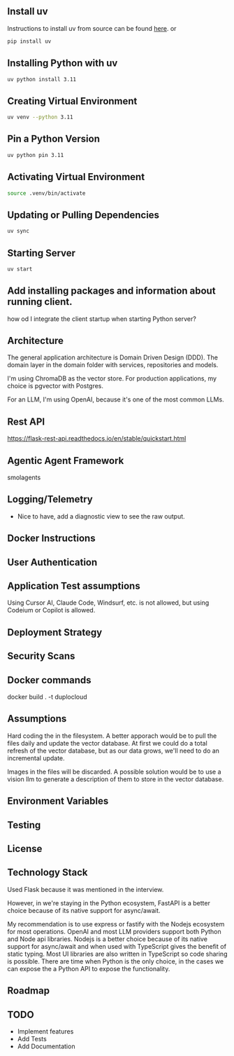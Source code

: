 ## Install uv
Instructions to install uv from source can be found [here](https://docs.astral.sh/uv/).
or
```bash
pip install uv
```

## Installing Python with uv
```bash
uv python install 3.11
```

## Creating Virtual Environment
```bash
uv venv --python 3.11
```

## Pin a Python Version
```bash
uv python pin 3.11
```

## Activating Virtual Environment
```bash
source .venv/bin/activate
```

## Updating or Pulling Dependencies
```bash
uv sync
```

## Starting Server
```bash
uv start
```
## Add installing packages and information about running client.
how od I integrate the client startup when starting Python server?

## Architecture

The general application architecture is Domain Driven Design (DDD). The domain layer in the domain folder with services, repositories and models. 

I'm using ChromaDB as the vector store. For production applications, my choice is pgvector with Postgres.

For an LLM, I'm using OpenAI, because it's one of the most common LLMs.

## Rest API

https://flask-rest-api.readthedocs.io/en/stable/quickstart.html

## Agentic Agent Framework
smolagents

## Logging/Telemetry
- Nice to have, add a diagnostic view to see the raw output.

## Docker Instructions

## User Authentication

## Application Test assumptions
Using Cursor AI, Claude Code, Windsurf, etc. is not allowed, but using Codeium or Copilot is allowed.

## Deployment Strategy

## Security Scans

## Docker commands
docker build . -t duplocloud

## Assumptions
Hard coding the in the filesystem. A better apporach would be to pull the files daily and update the vector database. At first
we could do a total refresh of the vector database, but as our data grows, we'll need to do an incremental update.

Images in the files will be discarded. A possible solution would be to use a vision llm to generate a description of them to 
store in the vector database.

## Environment Variables

## Testing

## License

## Technology Stack
Used Flask because it was mentioned in the interview.

However, in we're staying in the Python ecosystem, FastAPI is a better choice because of its native support for async/await.

My recommendation is to use express or fastify with the Nodejs ecosystem for most operations. OpenAI and most LLM providers support both Python and Node api libraries. Nodejs is a better choice because of its native support for async/await and when used with TypeScript gives the benefit of static typing. Most UI libraries are also written in TypeScript so code sharing is possible. There are time when Python is the only choice, in the cases we can expose the a Python API to expose the functionality.

## Roadmap

## TODO
- Implement features
- Add Tests
- Add Documentation
